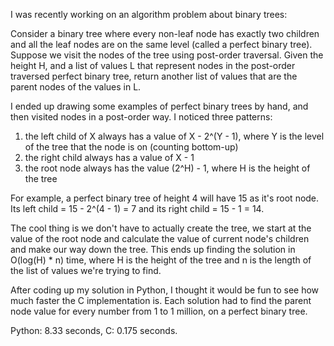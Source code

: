 I was recently working on an algorithm problem about binary trees:

Consider a binary tree where every non-leaf node has exactly two children and all the leaf nodes are on the same level (called a perfect binary tree). Suppose we visit the nodes of the tree using post-order traversal. Given the height H, and a list of values L that represent nodes in the post-order traversed perfect binary tree, return another list of values that are the parent nodes of the values in L.

I ended up drawing some examples of perfect binary trees by hand, and then visited nodes in a post-order way. I noticed three patterns:
  1) the left child of X always has a value of X - 2^(Y - 1), where Y is the level of the tree that the node is on (counting bottom-up)
  2) the right child always has a value of X - 1
  3) the root node always has the value (2^H) - 1, where H is the height of the tree

For example, a perfect binary tree of height 4 will have 15 as it's root node. Its left child = 15 - 2^(4 - 1) = 7 and its right child = 15 - 1 = 14.

The cool thing is we don't have to actually create the tree, we start at the value of the root node and calculate the value of current node's children and make our way down the tree. This ends up finding the solution in O(log(H) * n) time, where H is the height of the tree and n is the length of the list of values we're trying to find.

After coding up my solution in Python, I thought it would be fun to see how much faster the C implementation is. Each solution had to find the parent node value for every number from 1 to 1 million, on a perfect binary tree.

Python: 8.33 seconds, C: 0.175 seconds.

